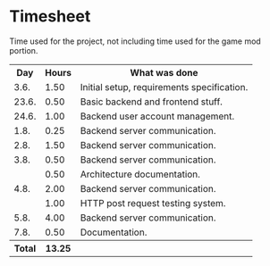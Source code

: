 # Timesheet

Time used for the project, not including time used for the game mod portion.

<table>
  <tr><th>Day</th><th>Hours</th><th>What was done</th></tr>
  <tr><td> 3.6.</td><td>  1.50</td><td>Initial setup, requirements specification.</td></tr>
  <tr><td>23.6.</td><td>  0.50</td><td>Basic backend and frontend stuff.</td></tr>
  <tr><td>24.6.</td><td>  1.00</td><td>Backend user account management.</td></tr>
  <tr><td> 1.8.</td><td>  0.25</td><td>Backend server communication.</td></tr>
  <tr><td> 2.8.</td><td>  1.50</td><td>Backend server communication.</td></tr>
  <tr><td> 3.8.</td><td>  0.50</td><td>Backend server communication.</td></tr>
  <tr><td>     </td><td>  0.50</td><td>Architecture documentation.</td></tr>
  <tr><td> 4.8.</td><td>  2.00</td><td>Backend server communication.</td></tr>
  <tr><td>     </td><td>  1.00</td><td>HTTP post request testing system.</td></tr>
  <tr><td> 5.8.</td><td>  4.00</td><td>Backend server communication.</td></tr>
  <tr><td> 7.8.</td><td>  0.50</td><td>Documentation.</td></tr>
  <tr><th>Total</th><th> 13.25</th><th></th></tr>
</table>
